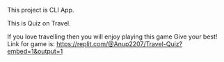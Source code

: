 This project is CLI App.

This is Quiz on Travel.

If you love travelling then you will enjoy playing this game
Give your best!
Link for game is:
https://replit.com/@Anup2207/Travel-Quiz?embed=1&output=1